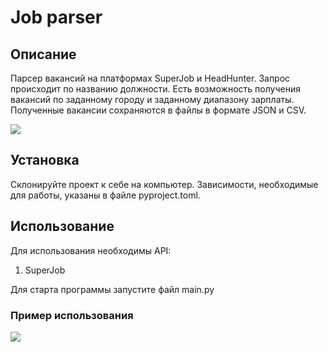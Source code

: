 # Job parser

## Описание

Парсер вакансий на платформах SuperJob и HeadHunter. Запрос происходит по названию должности. Есть возможность получения вакансий по заданному городу и заданному диапазону зарплаты. Полученные вакансии сохраняются в файлы в формате JSON и CSV.

<img height="" src="/home/uliana/Изображения/Снимки экрана/Снимок экрана от 2023-07-03 21-42-36.png" width=""/>

## Установка

Склонируйте проект к себе на компьютер. Зависимости, необходимые для работы, указаны в файле pyproject.toml.

## Использование

Для использования необходимы API:
1. SuperJob

Для старта программы запустите файл main.py

### Пример использования

<img src="/home/uliana/Загрузки/Запись экрана от 2023-07-03 21-37-50.gif"/>
